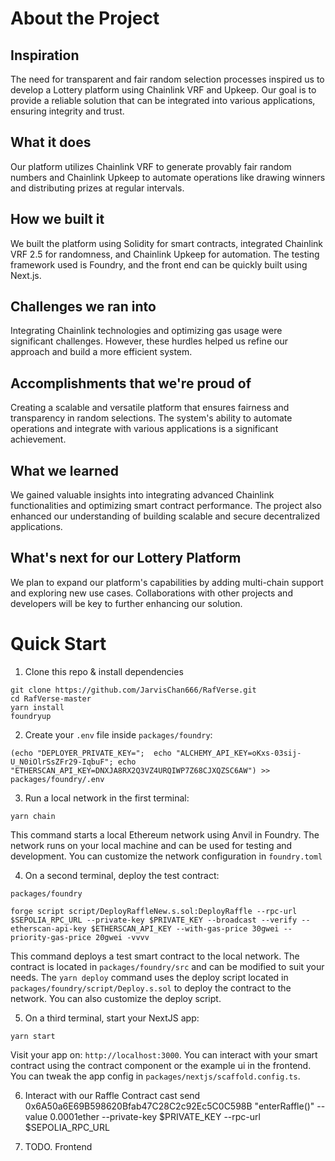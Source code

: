 # About the Project
## Inspiration
The need for transparent and fair random selection processes inspired us to develop a Lottery platform using Chainlink VRF and Upkeep. Our goal is to provide a reliable solution that can be integrated into various applications, ensuring integrity and trust.

## What it does
Our platform utilizes Chainlink VRF to generate provably fair random numbers and Chainlink Upkeep to automate operations like drawing winners and distributing prizes at regular intervals.

## How we built it
We built the platform using Solidity for smart contracts, integrated Chainlink VRF 2.5 for randomness, and Chainlink Upkeep for automation. The testing framework used is Foundry, and the front end can be quickly built using Next.js.

## Challenges we ran into
Integrating Chainlink technologies and optimizing gas usage were significant challenges. However, these hurdles helped us refine our approach and build a more efficient system.

## Accomplishments that we're proud of
Creating a scalable and versatile platform that ensures fairness and transparency in random selections. The system's ability to automate operations and integrate with various applications is a significant achievement.

## What we learned
We gained valuable insights into integrating advanced Chainlink functionalities and optimizing smart contract performance. The project also enhanced our understanding of building scalable and secure decentralized applications.

## What's next for our Lottery Platform
We plan to expand our platform's capabilities by adding multi-chain support and exploring new use cases. Collaborations with other projects and developers will be key to further enhancing our solution.

# Quick Start

1. Clone this repo & install dependencies
```
git clone https://github.com/JarvisChan666/RafVerse.git
cd RafVerse-master
yarn install
foundryup
```

2. Create your `.env` file inside `packages/foundry`:

```
(echo "DEPLOYER_PRIVATE_KEY=";  echo "ALCHEMY_API_KEY=oKxs-03sij-U_N0iOlrSsZFr29-IqbuF"; echo "ETHERSCAN_API_KEY=DNXJA8RX2Q3VZ4URQIWP7Z68CJXQZSC6AW") >> packages/foundry/.env
```

3. Run a local network in the first terminal:

```
yarn chain
```

This command starts a local Ethereum network using Anvil in Foundry. The network runs on your local machine and can be used for testing and development. You can customize the network configuration in `foundry.toml`

4. On a second terminal, deploy the test contract:

```
packages/foundry

forge script script/DeployRaffleNew.s.sol:DeployRaffle --rpc-url $SEPOLIA_RPC_URL --private-key $PRIVATE_KEY --broadcast --verify --etherscan-api-key $ETHERSCAN_API_KEY --with-gas-price 30gwei --priority-gas-price 20gwei -vvvv
```

This command deploys a test smart contract to the local network. The contract is located in `packages/foundry/src` and can be modified to suit your needs. The `yarn deploy` command uses the deploy script located in `packages/foundry/script/Deploy.s.sol` to deploy the contract to the network. You can also customize the deploy script.

5. On a third terminal, start your NextJS app:

```
yarn start
```
Visit your app on: `http://localhost:3000`. You can interact with your smart contract using the contract component or the example ui in the frontend. You can tweak the app config in `packages/nextjs/scaffold.config.ts`.

6. Interact with our Raffle Contract
cast send 0x6A50a6E69B598620Bfab47C28C2c92Ec5C0C598B "enterRaffle()" --value 0.0001ether --private-key $PRIVATE_KEY --rpc-url $SEPOLIA_RPC_URL

7. TODO. Frontend